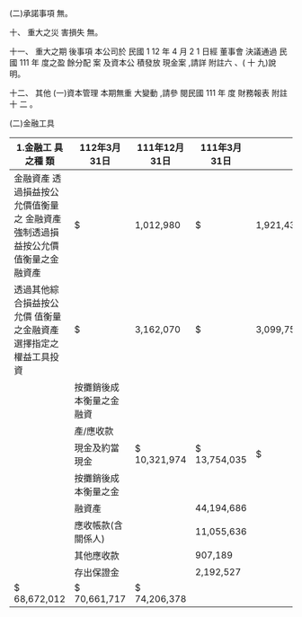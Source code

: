 (二)承諾事項 無。

十、 重大之災 害損失 無。

十一、 重大之期 後事項 本公司於 民國 1 12 年 4 月 2 1 日經 董事會 決議通過 民國 111 年 度之盈 餘分配 案 及資本公 積發放 現金案 ,請詳 附註六 、( 十 九)說 明。

十二、 其他
(一)資本管理 本期無重 大變動 ,請參 閱民國 111 年 度 財務報表 附註十 二 。

(二)金融工具

| 1.金融工 具之種 類                                                                   | 112年3月31日             | 111年12月31日   | 111年3月31日   |           |            |           |            |
|--------------------------------------------------------------------------------------|--------------------------|-----------------|----------------|-----------|------------|-----------|------------|
| 金融資產  透過損益按公允價值衡量之  金融資產  強制透過損益按公允價  值衡量之金融資產 | $                        | 1,012,980       | $              | 1,921,432 | $          | 1,231,854 |            |
| 透過其他綜合損益按公允價  值衡量之金融資產  選擇指定之權益工具投  資                 | $                        | 3,162,070       | $              | 3,099,759 | $          | 3,423,958 |            |
|                                                                                      | 按攤銷後成本衡量之金融資 |                 |                |           |            |           |            |
|                                                                                      | 產/應收款                |                 |                |           |            |           |            |
|                                                                                      | 現金及約當現金           | $ 10,321,974    | $ 13,754,035   | $         | 9,630,649  |           |            |
|                                                                                      | 按攤銷後成本衡量之金     |                 |                |           |            |           |            |
|                                                                                      | 融資產                   |                 | 44,194,686     |           | 42,214,318 |           | 47,810,860 |
|                                                                                      | 應收帳款(含關係人)       |                 | 11,055,636     |           | 12,012,685 |           | 15,863,104 |
|                                                                                      | 其他應收款               |                 | 907,189        |           | 488,769    |           | 188,826    |
|                                                                                      | 存出保證金               |                 | 2,192,527      |           | 2,191,910  |           | 712,939    |
| $ 68,672,012                                                                         | $ 70,661,717             | $ 74,206,378    |                |           |            |           |            |
